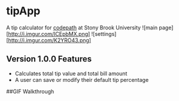 # tipApp
A tip calculator for [codepath](www.codepath.com) at Stony Brook University
![main page][http://i.imgur.com/ICEpbMX.png]
![settings][http://i.imgur.com/K2YRO43.png]

## Version 1.0.0 Features

* Calculates total tip value and total bill amount
* A user can save or modify their default tip percentage



##GIF Walkthrough
